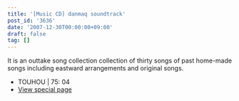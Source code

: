 ```yaml
---
title: '[Music CD] danmaq soundtrack'
post_id: '3636'
date: '2007-12-30T00:00:00+09:00'
draft: false
tag: []
---
```


It is an outtake song collection collection of thirty songs of past home-made songs including eastward arrangements and original songs.

*   TOUHOU | 75: 04
*   [View special page](/!/dst/)